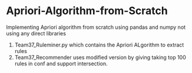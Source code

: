 # Apriori-Algorithm-from-Scratch
Implementing Apriori algorithm from scratch using pandas and numpy not using any direct libraries

1. Team37_Ruleminer.py which contains the Apriori ALgorithm to extract rules
2. Team37_Recommender uses modified version by giving taking top 100 rules in conf and support intersection.
